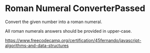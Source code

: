 # Roman Numeral ConverterPassed
Convert the given number into a roman numeral.

All roman numerals answers should be provided in upper-case.

https://www.freecodecamp.org/certification/45fernando/javascript-algorithms-and-data-structures
